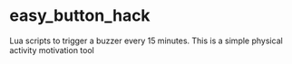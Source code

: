 # easy_button_hack
Lua scripts to trigger a buzzer every 15 minutes. This is a simple physical activity motivation tool
